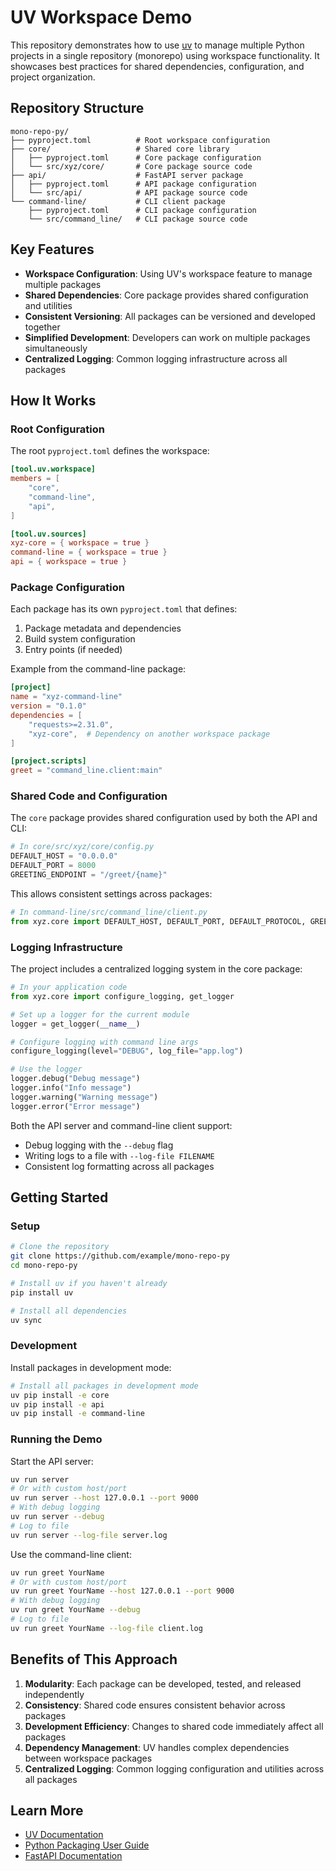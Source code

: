 # UV Workspace Demo

This repository demonstrates how to use [uv](https://github.com/astral-sh/uv) to manage multiple Python projects in a single repository (monorepo) using workspace functionality. It showcases best practices for shared dependencies, configuration, and project organization.

## Repository Structure

```ascii
mono-repo-py/
├── pyproject.toml          # Root workspace configuration
├── core/                   # Shared core library
│   ├── pyproject.toml      # Core package configuration
│   └── src/xyz/core/       # Core package source code
├── api/                    # FastAPI server package
│   ├── pyproject.toml      # API package configuration
│   └── src/api/            # API package source code
└── command-line/           # CLI client package
    ├── pyproject.toml      # CLI package configuration
    └── src/command_line/   # CLI package source code
```

## Key Features

- **Workspace Configuration**: Using UV's workspace feature to manage multiple packages
- **Shared Dependencies**: Core package provides shared configuration and utilities
- **Consistent Versioning**: All packages can be versioned and developed together
- **Simplified Development**: Developers can work on multiple packages simultaneously
- **Centralized Logging**: Common logging infrastructure across all packages

## How It Works

### Root Configuration

The root `pyproject.toml` defines the workspace:

```toml
[tool.uv.workspace]
members = [
    "core",
    "command-line",
    "api",
]

[tool.uv.sources]
xyz-core = { workspace = true }
command-line = { workspace = true }
api = { workspace = true }
```

### Package Configuration

Each package has its own `pyproject.toml` that defines:

1. Package metadata and dependencies
2. Build system configuration
3. Entry points (if needed)

Example from the command-line package:

```toml
[project]
name = "xyz-command-line"
version = "0.1.0"
dependencies = [
    "requests>=2.31.0",
    "xyz-core",  # Dependency on another workspace package
]

[project.scripts]
greet = "command_line.client:main"
```

### Shared Code and Configuration

The `core` package provides shared configuration used by both the API and CLI:

```python
# In core/src/xyz/core/config.py
DEFAULT_HOST = "0.0.0.0"
DEFAULT_PORT = 8000
GREETING_ENDPOINT = "/greet/{name}"
```

This allows consistent settings across packages:

```python
# In command-line/src/command_line/client.py
from xyz.core import DEFAULT_HOST, DEFAULT_PORT, DEFAULT_PROTOCOL, GREETING_ENDPOINT
```

### Logging Infrastructure

The project includes a centralized logging system in the core package:

```python
# In your application code
from xyz.core import configure_logging, get_logger

# Set up a logger for the current module
logger = get_logger(__name__)

# Configure logging with command line args
configure_logging(level="DEBUG", log_file="app.log")

# Use the logger
logger.debug("Debug message")
logger.info("Info message")
logger.warning("Warning message")
logger.error("Error message")
```

Both the API server and command-line client support:

- Debug logging with the `--debug` flag
- Writing logs to a file with `--log-file FILENAME`
- Consistent log formatting across all packages

## Getting Started

### Setup

```bash
# Clone the repository
git clone https://github.com/example/mono-repo-py
cd mono-repo-py

# Install uv if you haven't already
pip install uv

# Install all dependencies
uv sync
```

### Development

Install packages in development mode:

```bash
# Install all packages in development mode
uv pip install -e core
uv pip install -e api
uv pip install -e command-line
```

### Running the Demo

Start the API server:

```bash
uv run server
# Or with custom host/port
uv run server --host 127.0.0.1 --port 9000
# With debug logging
uv run server --debug
# Log to file
uv run server --log-file server.log
```

Use the command-line client:

```bash
uv run greet YourName
# Or with custom host/port
uv run greet YourName --host 127.0.0.1 --port 9000
# With debug logging
uv run greet YourName --debug
# Log to file
uv run greet YourName --log-file client.log
```

## Benefits of This Approach

1. **Modularity**: Each package can be developed, tested, and released independently
2. **Consistency**: Shared code ensures consistent behavior across packages
3. **Development Efficiency**: Changes to shared code immediately affect all packages
4. **Dependency Management**: UV handles complex dependencies between workspace packages
5. **Centralized Logging**: Common logging configuration and utilities across all packages

## Learn More

- [UV Documentation](https://github.com/astral-sh/uv)
- [Python Packaging User Guide](https://packaging.python.org)
- [FastAPI Documentation](https://fastapi.tiangolo.com/)
